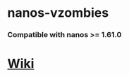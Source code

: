 # nanos-vzombies
### Compatible with nanos >= 1.61.0
# [Wiki](https://github.com/vugi99/nanos-vzombies/wiki)
